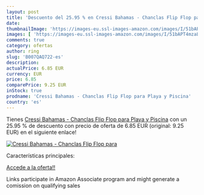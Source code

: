 ```yaml
---
layout: post
title: 'Descuento del 25.95 % en Cressi Bahamas - Chanclas Flip Flop para'
date: 
thumbnailImage: 'https://images-eu.ssl-images-amazon.com/images/I/51bAPT4mzaL._SL200_.jpg'
images: [ 'https://images-eu.ssl-images-amazon.com/images/I/51bAPT4mzaL._SL200_.jpg' ]
comments: true
category: ofertas
author: ring
slug: 'B007QAQ722-es'
description:
actualPrice: 6.85 EUR
currency: EUR
price: 6.85
comparePrice: 9.25 EUR
inStock: true
prodname: 'Cressi Bahamas - Chanclas Flip Flop para Playa y Piscina'
country: 'es'
---
```


Tienes [Cressi Bahamas - Chanclas Flip Flop para Playa y Piscina](https://www.amazon.es/dp/B007QAQ722/?tag=tolees-21) con un 25.95 % de descuento con precio de oferta de 6.85 EUR (original: 9.25 EUR) en el siguiente enlace!

[![Cressi Bahamas - Chanclas Flip Flop para](https://images-eu.ssl-images-amazon.com/images/I/51bAPT4mzaL._SL200_.jpg)](https://www.amazon.es/dp/B007QAQ722/?tag=tolees-21)

Características principales:


[Accede a la oferta!!](https://www.amazon.es/dp/B007QAQ722/?tag=tolees-21)

Links participate in Amazon Associate program and might generate a comission on qualifying sales


